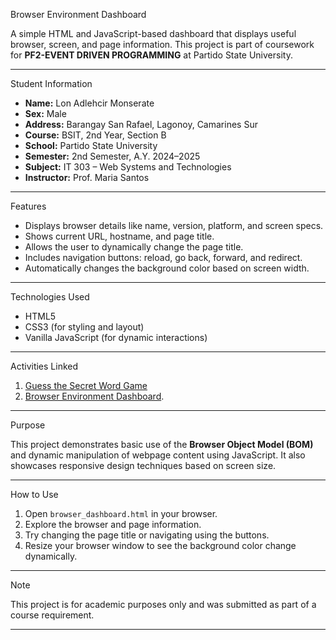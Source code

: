 Browser Environment Dashboard

A simple HTML and JavaScript-based dashboard that displays useful browser, screen, and page information. This project is part of coursework for **PF2-EVENT DRIVEN PROGRAMMING** at Partido State University.

---

Student Information

- **Name:** Lon Adlehcir Monserate
- **Sex:** Male  
- **Address:** Barangay San Rafael, Lagonoy, Camarines Sur  
- **Course:** BSIT, 2nd Year, Section B 
- **School:** Partido State University  
- **Semester:** 2nd Semester, A.Y. 2024–2025  
- **Subject:** IT 303 – Web Systems and Technologies  
- **Instructor:** Prof. Maria Santos  

---

 Features

-  Displays browser details like name, version, platform, and screen specs.
- Shows current URL, hostname, and page title.
-  Allows the user to dynamically change the page title.
-  Includes navigation buttons: reload, go back, forward, and redirect.
-  Automatically changes the background color based on screen width.

---

Technologies Used

- HTML5
- CSS3 (for styling and layout)
- Vanilla JavaScript (for dynamic interactions)

---

Activities Linked

1. [Guess the Secret Word Game](https://lo-glitch712.github.io/Guessing_Game/)
2. [Browser Environment Dashboard](https://lo-glitch712.github.io/Browser_dashboard/).

---

Purpose

This project demonstrates basic use of the **Browser Object Model (BOM)** and dynamic manipulation of webpage content using JavaScript. It also showcases responsive design techniques based on screen size.

---

How to Use

1. Open `browser_dashboard.html` in your browser.
2. Explore the browser and page information.
3. Try changing the page title or navigating using the buttons.
4. Resize your browser window to see the background color change dynamically.

---

Note

This project is for academic purposes only and was submitted as part of a course requirement.

---

